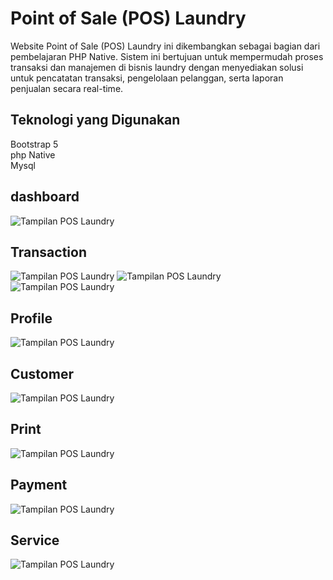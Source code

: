 # Point of Sale (POS) Laundry
Website Point of Sale (POS) Laundry ini dikembangkan sebagai bagian dari pembelajaran PHP Native. Sistem ini bertujuan untuk mempermudah proses transaksi dan manajemen di bisnis laundry dengan menyediakan solusi untuk pencatatan transaksi, pengelolaan pelanggan, serta laporan penjualan secara real-time.

## Teknologi yang Digunakan
Bootstrap 5 <br>
php Native <br>
Mysql <br>

## dashboard
![Tampilan POS Laundry](assets/img/dashboard.png)

## Transaction
![Tampilan POS Laundry](assets/img/2.png)
![Tampilan POS Laundry](assets/img/5.png)
![Tampilan POS Laundry](assets/img/9.png)

## Profile
![Tampilan POS Laundry](assets/img/3.png)

## Customer
![Tampilan POS Laundry](assets/img/4.png)

## Print
![Tampilan POS Laundry](assets/img/6.png)

## Payment
![Tampilan POS Laundry](assets/img/7.png)

## Service
![Tampilan POS Laundry](assets/img/8.png)
